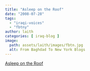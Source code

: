 ```yaml
---
title: "Asleep on the Roof"
date: "2008-07-28"
tags: 
  - "iraqi-voices"
  - "fbtny"
author: laith
categories: [ iraq-blog ]
image:
  path: assets/laith/images/fbtn.jpg
  alt: From Baghdad To New York Blogs
---
```


[Asleep on the Roof](https://baghdadbureau.blogs.nytimes.com/2008/07/25/asleep-on-the-roof/)

